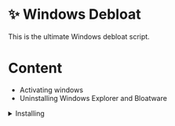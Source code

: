# ✨ Windows Debloat

This is the ultimate Windows debloat script.

# Content
- Activating windows
- Uninstalling Windows Explorer and Bloatware
<details><summary>Installing</summary><ul>
  <li>7-Zip</li>
  <li><details><summary>Firefox</summary>
   <li>Firefox</li>
   <li>Firefox Beta</li>
   <li>Firefox Devloper Edition</li>
   <li>Firefox Beta</li>
  </details></li>
  <li><details><summary>Chrome</summary>
   <li>Chrome</li>
   <li>Chrome Beta</li>
   <li>Chrome Dev</li>
   <li>Chrome Canary</li>
  </details></li>
  <li><details><summary>Discord</summary>
   <li>Discord</li>
   <li>Discord PTB</li>
   <li>Discord Canary</li>
  </details></li>
  <li>Logitech GHUB</li>
  <li>Spotify</li>
  <li>Steam</li>
  <br>
  <li>Proton VPN</li>
  <li>Filezilla</li>
  <li>Everything</li>
  <li>Everything Toolbar</li>
  <li>Windows Terminal Preview</li>
  <li>Visual Studio Code</li>
  <li>Visual Studio 2022 Community</li>
  <li>Git</li>
  <li>GIMP</li>
 </ul></details>
